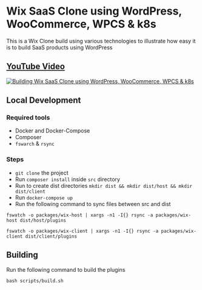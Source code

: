 # Wix SaaS Clone using WordPress, WooCommerce, WPCS & k8s

This is a Wix Clone build using various technologies to illustrate how easy it is to build SaaS products using WordPress

## [YouTube Video](http://www.youtube.com/watch?v=shEh0-P7pz0)

[![Building Wix SaaS Clone using WordPress, WooCommerce, WPCS & k8s](http://img.youtube.com/vi/######/0.jpg)](http://www.youtube.com/watch?v=###### "Building Wix SaaS Clone using WordPress, WooCommerce, WPCS & k8s")

## Local Development

### Required tools

- Docker and Docker-Compose
- Composer
- `fswarch` & `rsync`

### Steps

- `git clone` the project
- Run `composer install` inside `src` directory
- Run to create dist directories  `mkdir dist && mkdir dist/host && mkdir dist/client`
- Run `docker-compose up`
- Run the following command to sync files between src and dist

```shell
fswatch -o packages/wix-host | xargs -n1 -I{} rsync -a packages/wix-host dist/host/plugins
```

```shell
fswatch -o packages/wix-client | xargs -n1 -I{} rsync -a packages/wix-client dist/client/plugins
```

## Building

Run the following command to build the plugins

```shell
bash scripts/build.sh
```
